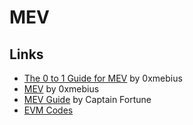 # MEV

## Links

- [The 0 to 1 Guide for MEV](https://calblockchain.mirror.xyz/c56CHOu-Wow_50qPp2Wlg0rhUvdz1HLbGSUWlB_KX9o) by 0xmebius
- [MEV](https://github.com/0xmebius/mev) by 0xmebius
- [MEV Guide](https://github.com/xCaptainFortune/NO-BULLSHIT-GUIDE-TO-MEV-By-CaptainFortune/blob/main/README.md) by Captain Fortune
- [EVM Codes](https://www.evm.codes/)